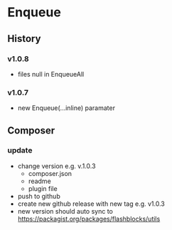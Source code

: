 # Enqueue

## History

### v1.0.8

- files null in EnqueueAll

### v1.0.7

- new Enqueue(...inline) paramater

## Composer

### update

- change version e.g. v.1.0.3
	- composer.json
	- readme
	- plugin file
- push to github
- create new github release with new tag e.g. v1.0.3
- new version should auto sync to https://packagist.org/packages/flashblocks/utils
